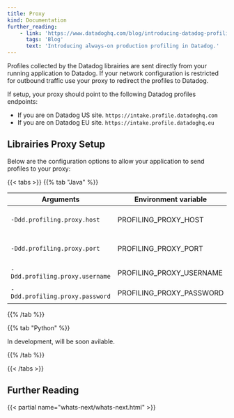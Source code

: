 ```yaml
---
title: Proxy
kind: Documentation
further_reading:
    - link: 'https://www.datadoghq.com/blog/introducing-datadog-profiling/'
      tags: 'Blog'
      text: 'Introducing always-on production profiling in Datadog.'
---
```


Profiles collected by the Datadog librairies are sent directly from your running application to Datadog. If your network configuration is restricted for outbound traffic use your proxy to redirect the profiles to Datadog.

If setup, your proxy should point to the following Datadog profiles endpoints:

- If you are on Datadog US site. `https://intake.profile.datadoghq.com`
- If you are on Datadog EU site. `https://intake.profile.datadoghq.eu`

## Librairies Proxy Setup

Below are the configuration options to allow your application to send profiles to your proxy:

{{< tabs >}}
{{% tab "Java" %}}

| Arguments                       | Environment variable      | Description                                       |
| ------------------------------- | ------------------------- | ------------------------------------------------- |
| `-Ddd.profiling.proxy.host`     | PROFILING_PROXY_HOST      | URL for your proxy (`my-proxy.example.com`)       |
| `-Ddd.profiling.proxy.port`     | PROFILING_PROXY_PORT      | Port used by your proxy. Default port is `8080`   |
| `-Ddd.profiling.proxy.username` | PROFILING_PROXY_USERNAME  | Username used by your proxy                       |
| `-Ddd.profiling.proxy.password` | PROFILING_PROXY_PASSWORD  | Password used by your proxy                       |

{{% /tab %}}

{{% tab "Python" %}}

<div class="alert alert-info">In development, will be soon avilable.</div>

{{% /tab %}}

{{< /tabs >}}

## Further Reading

{{< partial name="whats-next/whats-next.html" >}}
